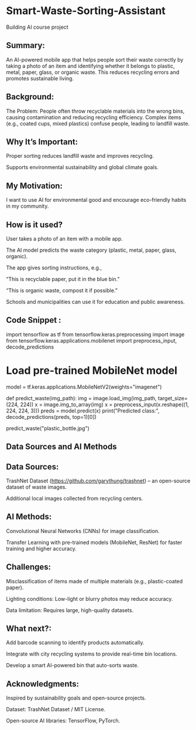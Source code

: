 # Smart-Waste-Sorting-Assistant
Building AI course project
## Summary:

An AI-powered mobile app that helps people sort their waste correctly by taking a photo of an item and identifying whether it belongs to plastic, metal, paper, glass, or organic waste. This reduces recycling errors and promotes sustainable living.
## Background:

The Problem:
People often throw recyclable materials into the wrong bins, causing contamination and reducing recycling efficiency.
Complex items (e.g., coated cups, mixed plastics) confuse people, leading to landfill waste.
## Why It’s Important:

Proper sorting reduces landfill waste and improves recycling.

Supports environmental sustainability and global climate goals.

## My Motivation:

I want to use AI for environmental good and encourage eco-friendly habits in my community.

## How is it used?

User takes a photo of an item with a mobile app.

The AI model predicts the waste category (plastic, metal, paper, glass, organic).

The app gives sorting instructions, e.g.,

“This is recyclable paper, put it in the blue bin.”

“This is organic waste, compost it if possible.”

Schools and municipalities can use it for education and public awareness.

## Code Snippet :

import tensorflow as tf
from tensorflow.keras.preprocessing import image
from tensorflow.keras.applications.mobilenet import preprocess_input, decode_predictions

# Load pre-trained MobileNet model
model = tf.keras.applications.MobileNetV2(weights="imagenet")

def predict_waste(img_path):
    img = image.load_img(img_path, target_size=(224, 224))
    x = image.img_to_array(img)
    x = preprocess_input(x.reshape((1, 224, 224, 3)))
    preds = model.predict(x)
    print("Predicted class:", decode_predictions(preds, top=1)[0])

predict_waste("plastic_bottle.jpg")

## Data Sources and AI Methods

## Data Sources:
TrashNet Dataset (https://github.com/garythung/trashnet) – an open-source dataset of waste images.

Additional local images collected from recycling centers.

## AI Methods:
Convolutional Neural Networks (CNNs) for image classification.

Transfer Learning with pre-trained models (MobileNet, ResNet) for faster training and higher accuracy.

## Challenges:
Misclassification of items made of multiple materials (e.g., plastic-coated paper).

Lighting conditions: Low-light or blurry photos may reduce accuracy.

Data limitation: Requires large, high-quality datasets.

## What next?:
Add barcode scanning to identify products automatically.

Integrate with city recycling systems to provide real-time bin locations.

Develop a smart AI-powered bin that auto-sorts waste.

## Acknowledgments:
Inspired by sustainability goals and open-source projects.

Dataset: TrashNet Dataset / MIT License.

Open-source AI libraries: TensorFlow, PyTorch.




